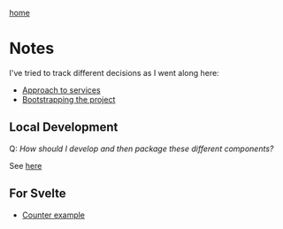 [home](../README.md)
# Notes

I've tried to track different decisions as I went along here:

 * [Approach to services](./services.md)
 * [Bootstrapping the project](./docs/bootstrap.md)


## Local Development

Q: *How should I develop and then package these different components?*

See [here](https://chatgpt.com/share/25dbf219-908d-4a0b-a245-548807b3a8de)

## For Svelte

 * [Counter example](https://svelte.dev/repl/f5acc8113ec14bc7946eff9687916fa1?version=3.4.1)